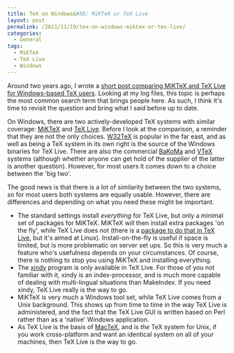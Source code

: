 ```yaml
---
title: TeX on Windows&#58; MiKTeX or TeX Live
layout: post
permalink: /2011/11/19/tex-on-windows-miktex-or-tex-live/
categories:
  - General
tags:
  - MiKTeX
  - TeX Live
  - Windows
---
```

Around two years ago, I wrote a [short post comparing MiKTeX and TeX Live for Windows-based TeX users](/2009/11/07/windows-tex-users-miktex-or-tex-live/). Looking at my log files, this topic is perhaps the most common search term that brings people here. As such, I think it's time to revisit the question and bring what I said before up to date.

On Windows, there are two actively-developed TeX systems with similar coverage: [MiKTeX](https://www.miktex.org/) and [TeX Live](https://tug.org/texlive). Before I look at the comparison, a reminder that they are not the only choices. [W32TeX](http://w32tex.org/) is popular in the far east, and as well as being a TeX system in its own right is the source of the Windows binaries for TeX Live. There are also the commercial [BaKoMa](http://www.bakoma-tex.com/) and [VTeX](http://www.micropress-inc.com/) systems (although whether anyone can get hold of the supplier of the latter is another question). However, for most users it comes down to a choice between the 'big two'.

The good news is that there is a lot of similarity between the two systems, so for most users both systems are equally usable. However, there are differences and depending on what you need these might be important.

- The standard settings install _everything_ for TeX Live, but only a minimal set of packages for MiKTeX. MiKTeX will then install extra packages 'on the fly', while TeX Live does not (there is a [package to do that in TeX Live](https://ctan.org/pkg/texliveonfly), but it's aimed at Linux). Install-on-the-fly is useful if space is limited, but is more problematic on server set ups. So this is very much a feature who's usefulness depends on your circumstances. Of course, there is nothing to stop you using MiKTeX and installing everything.
- The [xindy](http://www.xindy.org/) program is only available in TeX Live. For those of you not familiar with it, xindy is an index-processor, and is much more capable of dealing with multi-lingual situations than MakeIndex. If you need xindy, TeX Live really is the way to go.
- MiKTeX is very much a Windows tool set, while TeX Live comes from a Unix background. This shows up from time to time in the way TeX Live is administered, and the fact that the TeX Live GUI is written based on Perl rather than as a 'native' Windows application.
- As TeX Live is the basis of [MacTeX](https://tug.org/mactex), and is _the_ TeX system for Unix, if you work cross-platform and want an identical system on all of your machines, then TeX Live is the way to go.

